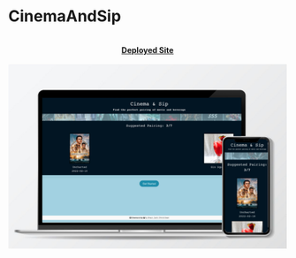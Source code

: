 # CinemaAndSip

<p align="center">
  <b></b><br>
  <a href="https://st12345678910.github.io/CinemaAndSip/"><strong>Deployed Site<strong></a>
<br><br>
  <img src="images/phoneandlaptopmockup.jpg">
</p>

